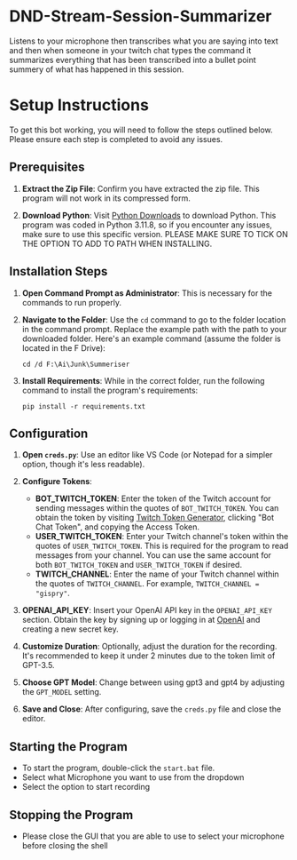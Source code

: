 # DND-Stream-Session-Summarizer
Listens to your microphone then transcribes what you are saying into text and then when someone in your twitch chat types the command it summarizes everything that has been transcribed into a bullet point summery of what has happened in this session.

# Setup Instructions

To get this bot working, you will need to follow the steps outlined below. Please ensure each step is completed to avoid any issues.

## Prerequisites

1. **Extract the Zip File**: Confirm you have extracted the zip file. This program will not work in its compressed form.

2. **Download Python**: Visit [Python Downloads](https://www.python.org/downloads/release/python-3118/) to download Python. This program was coded in Python 3.11.8, so if you encounter any issues, make sure to use this specific version. 
PLEASE MAKE SURE TO TICK ON THE OPTION TO ADD TO PATH WHEN INSTALLING. 

## Installation Steps

1. **Open Command Prompt as Administrator**: This is necessary for the commands to run properly.

2. **Navigate to the Folder**: Use the `cd` command to go to the folder location in the command prompt. Replace the example path with the path to your downloaded folder. Here's an example command (assume the folder is located in the F Drive):
    ```
    cd /d F:\Ai\Junk\Summeriser
    ```

3. **Install Requirements**: While in the correct folder, run the following command to install the program's requirements:
    ```
    pip install -r requirements.txt
    ```

## Configuration

1. **Open `creds.py`**: Use an editor like VS Code (or Notepad for a simpler option, though it's less readable).

2. **Configure Tokens**:
    - **BOT_TWITCH_TOKEN**: Enter the token of the Twitch account for sending messages within the quotes of `BOT_TWITCH_TOKEN`. You can obtain the token by visiting [Twitch Token Generator](https://twitchtokengenerator.com/), clicking "Bot Chat Token", and copying the Access Token.
    - **USER_TWITCH_TOKEN**: Enter your Twitch channel's token within the quotes of `USER_TWITCH_TOKEN`. This is required for the program to read messages from your channel. You can use the same account for both `BOT_TWITCH_TOKEN` and `USER_TWITCH_TOKEN` if desired.
    - **TWITCH_CHANNEL**: Enter the name of your Twitch channel within the quotes of `TWITCH_CHANNEL`. For example, `TWITCH_CHANNEL = "gispry"`.

3. **OPENAI_API_KEY**: Insert your OpenAI API key in the `OPENAI_API_KEY` section. Obtain the key by signing up or logging in at [OpenAI](https://openai.com/api/) and creating a new secret key.

4. **Customize Duration**: Optionally, adjust the duration for the recording. It's recommended to keep it under 2 minutes due to the token limit of GPT-3.5.

5. **Choose GPT Model**: Change between using gpt3 and gpt4 by adjusting the `GPT_MODEL` setting.

6. **Save and Close**: After configuring, save the `creds.py` file and close the editor.

## Starting the Program

- To start the program, double-click the `start.bat` file. 
- Select what Microphone you want to use from the dropdown
- Select the option to start recording

## Stopping the Program

- Please close the GUI that you are able to use to select your microphone before closing the shell
